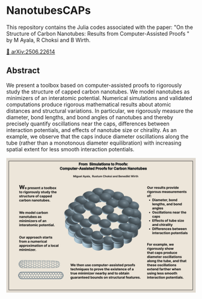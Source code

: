 # NanotubesCAPs

This repository contains the Julia codes associated with the paper: "On the Structure of Carbon Nanotubes: 
Results from Computer-Assisted Proofs " by M Ayala, R Choksi and B Wirth.

 [🔗 arXiv:2506.22614](https://arxiv.org/abs/2506.22614)   

## Abstract
We present a toolbox based on computer-assisted proofs to rigorously study the structure of capped carbon nanotubes. We model nanotubes as minimizers of an interatomic potential. 
Numerical simulations and validated computations produce rigorous mathematical results about atomic distances and structural variations. In particular, we rigorously measure the diameter, bond lengths, and bond angles of nanotubes and thereby precisely quantify oscillations near the caps, differences between interaction potentials, and effects of nanotube size or chirality. 
As an example, we observe that the caps induce diameter oscillations along the tube (rather than a monotonous diameter equilibration) with increasing spatial extent for less smooth interaction potentials.


![Alt text](Poster.png) 
